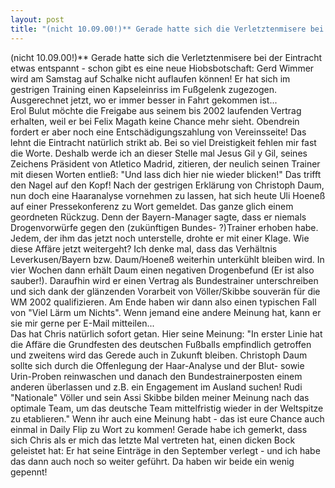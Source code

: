 ```yaml
---
layout: post
title: "(nicht 10.09.00!)** Gerade hatte sich die Verletztenmisere bei der Eintracht etwas entspannt - schon gibt es eine neue Hiobsbotschaft: Gerd Wimmer wird am Samstag auf Schalke nicht auflaufen können!"
---
```


(nicht 10.09.00!)** Gerade hatte sich die Verletztenmisere bei der Eintracht etwas entspannt - schon gibt es eine neue Hiobsbotschaft: Gerd Wimmer wird am Samstag auf Schalke nicht auflaufen können! Er hat sich im gestrigen Training einen Kapseleinriss im Fußgelenk zugezogen. Ausgerechnet jetzt, wo er immer besser in Fahrt gekommen ist...  
Erol Bulut möchte die Freigabe aus seinem bis 2002 laufenden Vertrag erhalten, weil er bei Felix Magath keine Chance mehr sieht. Obendrein fordert er aber noch eine Entschädigungszahlung von Vereinsseite! Das lehnt die Eintracht natürlich strikt ab. Bei so viel Dreistigkeit fehlen mir fast die Worte. Deshalb werde ich an dieser Stelle mal Jesus Gil y Gil, seines Zeichens Präsident von Atletico Madrid, zitieren, der neulich seinen Trainer mit diesen Worten entließ: "Und lass dich hier nie wieder blicken!" Das trifft den Nagel auf den Kopf! Nach der gestrigen Erklärung von Christoph Daum, nun doch eine Haaranalyse vornehmen zu lassen, hat sich heute Uli Hoeneß auf einer Pressekonferenz zu Wort gemeldet. Das ganze glich einem geordneten Rückzug. Denn der Bayern-Manager sagte, dass er niemals Drogenvorwürfe gegen den (zukünftigen Bundes- ?)Trainer erhoben habe. Jedem, der ihm das jetzt noch unterstelle, drohte er mit einer Klage. Wie diese Affäre jetzt weitergeht? Ich denke mal, dass das Verhältnis Leverkusen/Bayern bzw. Daum/Hoeneß weiterhin unterkühlt bleiben wird. In vier Wochen dann erhält Daum einen negativen Drogenbefund (Er ist also sauber!). Daraufhin wird er einen Vertrag als Bundestrainer unterschreiben und sich dank der glänzenden Vorarbeit von Völler/Skibbe souverän für die WM 2002 qualifizieren. Am Ende haben wir dann also einen typischen Fall von "Viel Lärm um Nichts". Wenn jemand eine andere Meinung hat, kann er sie mir gerne per E-Mail mitteilen...  
Das hat Chris natürlich sofort getan. Hier seine Meinung: "In erster Linie hat die Affäre die Grundfesten des deutschen Fußballs empfindlich getroffen und zweitens wird das Gerede auch in Zukunft bleiben. Christoph Daum sollte sich durch die Offenlegung der Haar-Analyse und der Blut- sowie Urin-Proben reinwaschen und danach den Bundestrainerposten einem anderen überlassen und z.B. ein Engagement im Ausland suchen! Rudi "Nationale" Völler und sein Assi Skibbe bilden meiner Meinung nach das optimale Team, um das deutsche Team mittelfristig wieder in der Weltspitze zu etablieren." Wenn ihr auch eine Meinung habt - das ist eure Chance auch einmal in Daily Flip zu Wort zu kommen! Gerade habe ich gemerkt, dass sich Chris als er mich das letzte Mal vertreten hat, einen dicken Bock geleistet hat: Er hat seine Einträge in den September verlegt - und ich habe das dann auch noch so weiter geführt. Da haben wir beide ein wenig gepennt!
